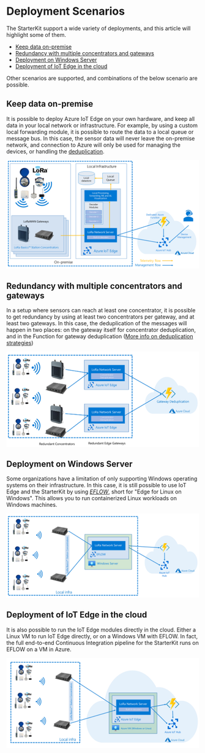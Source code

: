 # Deployment Scenarios

The StarterKit support a wide variety of deployments, and this article will
highlight some of them.

- [Keep data on-premise](#keep-data-on-premise)
- [Redundancy with multiple concentrators and gateways](#redundancy-with-multiple-concentrators-and-gateways)
- [Deployment on Windows Server](#deployment-on-windows-server)
- [Deployment of IoT Edge in the cloud](#deployment-of-iotedge-in-the-cloud)

Other scenarios are supported, and combinations of the below scenario are possible.

## Keep data on-premise

It is possible to deploy Azure IoT Edge on your own hardware, and keep all data
in your local network or infrastructure. For example, by using a custom local
forwarding module, it is possible to route the data to a local queue or message
bus. In this case, the sensor data will never leave the on-premise network, and
connection to Azure will only be used for managing the devices, or handling the
[deduplication](../adr/007_message_deduplication.md).

![Keep data on-premise](../images/scenarios/scenario-local-data.png)

## Redundancy with multiple concentrators and gateways

In a setup where sensors can reach at least one concentrator, it is possible
to get redundancy by using at least two concentrators per gateway, and at least
two gateways. In this case, the deduplication of the messages will happen in two
places: on the gateway itself for concentrator deduplication, and in the Function
for gateway deduplication ([More info on deduplication strategies](../adr/007_message_deduplication.md))

![Redundancy](../images/scenarios/scenario-redundancy.png)

## Deployment on Windows Server

Some organizations have a limitation of only supporting Windows operating systems
on their infrastructure. In this case, it is still possible to use IoT Edge and
the StarterKit by using [*EFLOW*](https://docs.microsoft.com/en-us/azure/iot-edge/iot-edge-for-linux-on-windows?view=iotedge-2018-06),
short for "Edge for Linux on Windows". This allows you to run containerized Linux
workloads on Windows machines.

![Redundancy](../images/scenarios/scenario-eflow.png)

## Deployment of IoT Edge in the cloud

It is also possible to run the IoT Edge modules directly in the cloud. Either a
Linux VM to run IoT Edge directly, or on a Windows VM with EFLOW.
In fact, the full end-to-end Continuous Integration pipeline for the StarterKit
runs on EFLOW on a VM in Azure.

![Redundancy](../images/scenarios/scenario-edge-in-cloud.png)
